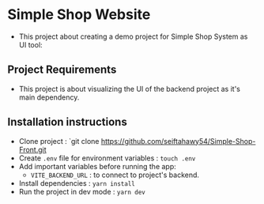 # Simple Shop Website

- This project about creating a demo project for Simple Shop System as UI tool:

## Project Requirements

- This project is about visualizing the UI of the backend project as it's main dependency.

## Installation instructions

- Clone project : `git clone https://github.com/seiftahawy54/Simple-Shop-Front.git
- Create `.env` file for environment variables : `touch .env`
- Add important variables before running the app:
    - `VITE_BACKEND_URL` : to connect to project's backend.
- Install dependencies : `yarn install`
- Run the project in dev mode : `yarn dev`